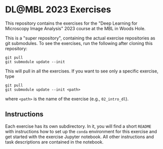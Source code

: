 # DL@MBL 2023 Exercises

This repository contains the exercises for the "Deep Learning for Microscopy
Image Analysis" 2023 course at the MBL in Woods Hole.

This is a "super repository", containing the actual exercise repositories as
git submodules. To see the exercises, run the following after cloning this
repository:

```
git pull
git submodule update --init
```

This will pull in all the exercises. If you want to see only a specific
exercise, type

```
git pull
git submodule update --init <path>
```
where `<path>` is the name of the exercise (e.g., `02_intro_dl`).

## Instructions

Each exercise has its own subdirectory. In it, you will find a short `README`
with instructions how to set up the `conda` environment for this exercise and
get started with the exercise Jupyter notebook. All other instructions and task
descriptions are contained in the notebook.
